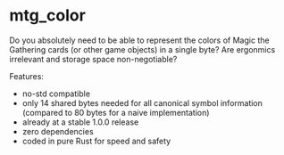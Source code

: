 # mtg_color

Do you absolutely need to be able to represent the colors of Magic the Gathering cards (or other game objects) in a single byte? Are ergonmics irrelevant and storage space non-negotiable?

Features:  
* no-std compatible  
* only 14 shared bytes needed for all canonical symbol information (compared to 80 bytes for a naive implementation)  
* already at a stable 1.0.0 release  
* zero dependencies  
* coded in pure Rust for speed and safety